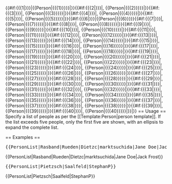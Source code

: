 <includeonly>{{#if:{{{1|}}}|{{Person|{{{1}}}}}|}}{{#if:{{{2|}}}|, {{Person|{{{2}}}}}|}}{{#if:{{{3|}}}|, {{Person|{{{3}}}}}|}}{{#if:{{{4|}}}|, {{Person|{{{4}}}}}|}}{{#if:{{{5|}}}|, {{Person|{{{5}}}}}|}}{{#if:{{{6|}}}|<span class="mw-collapsible mw-collapsed" data-collapsetext="-" data-expandtext="..." style="overflow:auto;">{{Person|{{{6}}}}}{{#if:{{{7|}}}|, {{Person|{{{7}}}}}|}}{{#if:{{{8|}}}|, {{Person|{{{8}}}}}|}}{{#if:{{{9|}}}|, {{Person|{{{9}}}}}|}}{{#if:{{{10|}}}|, {{Person|{{{10}}}}}|}}{{#if:{{{11|}}}|, {{Person|{{{11}}}}}|}}{{#if:{{{12|}}}|, {{Person|{{{12}}}}}|}}{{#if:{{{13|}}}|, {{Person|{{{13}}}}}|}}{{#if:{{{14|}}}|, {{Person|{{{14}}}}}|}}{{#if:{{{15|}}}|, {{Person|{{{15}}}}}|}}{{#if:{{{16|}}}|, {{Person|{{{16}}}}}|}}{{#if:{{{17|}}}|, {{Person|{{{17}}}}}|}}{{#if:{{{18|}}}|, {{Person|{{{18}}}}}|}}{{#if:{{{19|}}}|, {{Person|{{{19}}}}}|}}{{#if:{{{20|}}}|, {{Person|{{{20}}}}}|}}{{#if:{{{21|}}}|, {{Person|{{{21}}}}}|}}{{#if:{{{22|}}}|, {{Person|{{{22}}}}}|}}{{#if:{{{23|}}}|, {{Person|{{{23}}}}}|}}{{#if:{{{24|}}}|, {{Person|{{{24}}}}}|}}{{#if:{{{25|}}}|, {{Person|{{{25}}}}}|}}{{#if:{{{26|}}}|, {{Person|{{{26}}}}}|}}{{#if:{{{27|}}}|, {{Person|{{{27}}}}}|}}{{#if:{{{28|}}}|, {{Person|{{{28}}}}}|}}{{#if:{{{29|}}}|, {{Person|{{{29}}}}}|}}{{#if:{{{30|}}}|, {{Person|{{{30}}}}}|}}{{#if:{{{31|}}}|, {{Person|{{{31}}}}}|}}{{#if:{{{32|}}}|, {{Person|{{{32}}}}}|}}{{#if:{{{33|}}}|, {{Person|{{{33}}}}}|}}{{#if:{{{34|}}}|, {{Person|{{{34}}}}}|}}{{#if:{{{35|}}}|, {{Person|{{{35}}}}}|}}{{#if:{{{36|}}}|, {{Person|{{{36}}}}}|}}{{#if:{{{37|}}}|, {{Person|{{{37}}}}}|}}{{#if:{{{38|}}}|, {{Person|{{{38}}}}}|}}{{#if:{{{39|}}}|, {{Person|{{{39}}}}}|}}{{#if:{{{40|}}}|, {{Person|{{{40}}}}}|}}</span>|}}</includeonly><noinclude>
== Usage ==
Specify a list of people as per the [[Template:Person|person template]]. If the list exceeds five people, only the first five are shown, with an ellipsis to expand the complete list.

== Examples ==
<pre>{{PersonList|Rasband|Rueden|Dietzc|marktsuchida|Jane Doe|Jack Frost}}</pre>
{{PersonList|Rasband|Rueden|Dietzc|marktsuchida|Jane Doe|Jack Frost}}

<pre>{{PersonList|Pietzsch|Saalfeld|StephanP}}</pre>
{{PersonList|Pietzsch|Saalfeld|StephanP}}
</noinclude>
